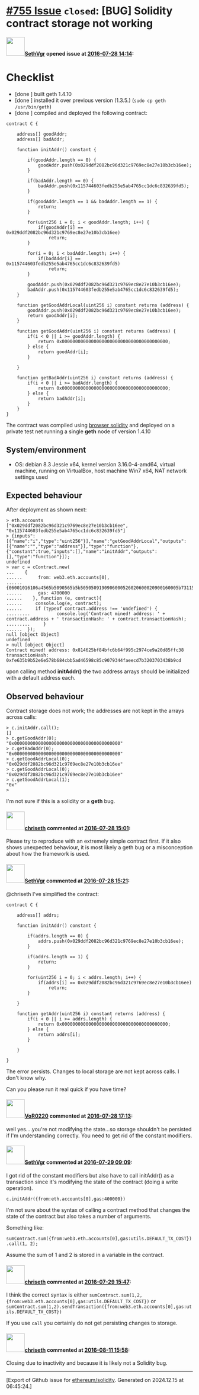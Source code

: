 # [\#755 Issue](https://github.com/ethereum/solidity/issues/755) `closed`: [BUG] Solidity contract storage not working

#### <img src="https://avatars.githubusercontent.com/u/19685073?v=4" width="50">[SethVgr](https://github.com/SethVgr) opened issue at [2016-07-28 14:14](https://github.com/ethereum/solidity/issues/755):

# Checklist
- [done ] built geth 1.4.10
- [done ] installed it over previous version (1.3.5.) (`sudo cp geth /usr/bin/geth`)
- [done ] compiled  and deployed the following contract:

```
contract C {

    address[] goodAddr;
    address[] badAddr;

    function initAddr() constant {

        if(goodAddr.length == 0) {
            goodAddr.push(0x029ddf2082bc96d321c9769ec8e27e10b3cb16ee);
        }

        if(badAddr.length == 0) {
            badAddr.push(0x115744603fedb255e5ab4765cc1dc6c832639fd5);
        }

        if(goodAddr.length == 1 && badAddr.length == 1) {
            return;
        }

        for(uint256 i = 0; i < goodAddr.length; i++) {
            if(goodAddr[i] == 0x029ddf2082bc96d321c9769ec8e27e10b3cb16ee)
                return;
        }

        for(i = 0; i < badAddr.length; i++) {
            if(badAddr[i] == 0x115744603fedb255e5ab4765cc1dc6c832639fd5)
                return;
        }

        goodAddr.push(0x029ddf2082bc96d321c9769ec8e27e10b3cb16ee);
        badAddr.push(0x115744603fedb255e5ab4765cc1dc6c832639fd5);
    }

    function getGoodAddrLocal(uint256 i) constant returns (address) {
        goodAddr.push(0x029ddf2082bc96d321c9769ec8e27e10b3cb16ee);
        return goodAddr[i];
    }

    function getGoodAddr(uint256 i) constant returns (address) {
        if(i < 0 || i >= goodAddr.length) {
            return 0x0000000000000000000000000000000000000000;
        } else {
            return goodAddr[i];
        }

    }

    function getBadAddr(uint256 i) constant returns (address) {
        if(i < 0 || i >= badAddr.length) {
            return 0x0000000000000000000000000000000000000000;
        } else {
            return badAddr[i];
        }
    }
}
```

The contract was compiled using [browser solidity](https://ethereum.github.io/browser-solidity/#version=soljson-latest.js) and deployed on a private test net running a single **geth** node of version 1.4.10
## System/environment
- OS: debian 8.3 Jessie x64, kernel version 3.16.0-4-amd64, virtual machine, running on VirtualBox, host machine Win7 x64, NAT network settings used
## Expected behaviour

After deployment as shown next:

```
> eth.accounts
["0x029ddf2082bc96d321c9769ec8e27e10b3cb16ee", "0x115744603fedb255e5ab4765cc1dc6c832639fd5"]
> {inputs":[{"name":"i","type":"uint256"}],"name":"getGoodAddrLocal","outputs":[{"name":"","type":"address"}],"type":"function"},{"constant":true,"inputs":[],"name":"initAddr","outputs":[],"type":"function"}]);
undefined
> var c = cContract.new(
...    {
......      from: web3.eth.accounts[0], 
...... {06001016106a4565b5090565b5b5050509190906000526020600020900160005b73115744603fedb255e5ab4765cc1dc6c832639fd5909190916101000a81548173ffffffffffffffffffffffffffffffffffffffff02191690830217905550505b5056', 
......      gas: 4700000
......    }, function (e, contract){
......     console.log(e, contract);
......     if (typeof contract.address !== 'undefined') {
.........          console.log('Contract mined! address: ' + contract.address + ' transactionHash: ' + contract.transactionHash);
.........     }
......  });
null [object Object]
undefined
> null [object Object]
Contract mined! address: 0x814625bf84bfc6b64f995c2974ce9a20d85ffc38 transactionHash: 0xfe635b9b52e6e578b684cbb5ad46598c85c9079344faeecd7b3203703438b9cd
```

upon calling method **initAddr()** the two address arrays should be initialized with a default address each. 
## Observed behaviour

Contract storage does not work; the addresses are not kept in the arrays across calls:

```
> c.initAddr.call();
[]
> c.getGoodAddr(0);
"0x0000000000000000000000000000000000000000"
> c.getBadAddr(0);
"0x0000000000000000000000000000000000000000"
> c.getGoodAddrLocal(0);
"0x029ddf2082bc96d321c9769ec8e27e10b3cb16ee"
> c.getGoodAddrLocal(0);
"0x029ddf2082bc96d321c9769ec8e27e10b3cb16ee"
> c.getGoodAddrLocal(1);
"0x"
> 
```

I'm not sure if this is a solidity or a **geth** bug. 


#### <img src="https://avatars.githubusercontent.com/u/9073706?v=4" width="50">[chriseth](https://github.com/chriseth) commented at [2016-07-28 15:01](https://github.com/ethereum/solidity/issues/755#issuecomment-235921830):

Please try to reproduce with an extremely simple contract first. If it also shows unexpected behaviour, it is most likely a geth bug or a misconception about how the framework is used.

#### <img src="https://avatars.githubusercontent.com/u/19685073?v=4" width="50">[SethVgr](https://github.com/SethVgr) commented at [2016-07-28 15:21](https://github.com/ethereum/solidity/issues/755#issuecomment-235928364):

@chriseth 
I've simplified the contract:

```
contract C {

    address[] addrs;

    function initAddr() constant {

        if(addrs.length == 0) {
            addrs.push(0x029ddf2082bc96d321c9769ec8e27e10b3cb16ee);
        }

        if(addrs.length == 1) {
            return;
        }

        for(uint256 i = 0; i < addrs.length; i++) {
            if(addrs[i] == 0x029ddf2082bc96d321c9769ec8e27e10b3cb16ee)
                return;
        }

    }

    function getAddr(uint256 i) constant returns (address) {
        if(i < 0 || i >= addrs.length) {
            return 0x0000000000000000000000000000000000000000;
        } else {
            return addrs[i];
        }

    }

}
```

The error persists. Changes to local storage are not kept across calls. I don't know why. 

Can you please run it real quick if you have time?

#### <img src="https://avatars.githubusercontent.com/u/7756785?u=2893ea91743ac89ee3846d1f5c7209720e834129&v=4" width="50">[VoR0220](https://github.com/VoR0220) commented at [2016-07-28 17:13](https://github.com/ethereum/solidity/issues/755#issuecomment-235961647):

well yes....you're not modifying the state...so storage shouldn't be persisted if I'm understanding correctly. You need to get rid of the constant modifiers.

#### <img src="https://avatars.githubusercontent.com/u/19685073?v=4" width="50">[SethVgr](https://github.com/SethVgr) commented at [2016-07-29 09:09](https://github.com/ethereum/solidity/issues/755#issuecomment-236132037):

I got rid of the constant modifiers but also have to call initAddr() as a transaction since it's modifying
the state of the contract (doing a write operation). 

`c.initAddr({from:eth.accounts[0],gas:400000})`

I'm not sure about the syntax of calling a contract method that changes the state of the contract but also takes a number of arguments. 

Something like:

`sumContract.sum({from:web3.eth.accounts[0],gas:utils.DEFAULT_TX_COST}).call(1, 2);`

Assume the sum of 1 and 2 is stored in a variable in the contract.

#### <img src="https://avatars.githubusercontent.com/u/9073706?v=4" width="50">[chriseth](https://github.com/chriseth) commented at [2016-07-29 15:47](https://github.com/ethereum/solidity/issues/755#issuecomment-236216916):

I think the correct syntax is either `sumContract.sum(1,2, {from:web3.eth.accounts[0],gas:utils.DEFAULT_TX_COST})` or `sumContract.sum(1,2).sendTransaction({from:web3.eth.accounts[0],gas:utils.DEFAULT_TX_COST})`

If you use `call` you certainly do not get persisting changes to storage.

#### <img src="https://avatars.githubusercontent.com/u/9073706?v=4" width="50">[chriseth](https://github.com/chriseth) commented at [2016-08-11 15:58](https://github.com/ethereum/solidity/issues/755#issuecomment-239205804):

Closing due to inactivity and because it is likely not a Solidity bug.


-------------------------------------------------------------------------------



[Export of Github issue for [ethereum/solidity](https://github.com/ethereum/solidity). Generated on 2024.12.15 at 06:45:24.]
